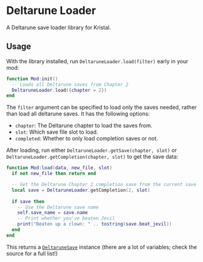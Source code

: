 # Deltarune Loader

A Deltarune save loader library for Kristal.

## Usage

With the library installed, run `DeltaruneLoader.load(filter)` early in your mod:

```lua
function Mod:init()
  -- Loads all Deltarune saves from Chapter 2
  DeltaruneLoader.load({chapter = 2})
end
```

The `filter` argument can be specified to load only the saves needed, rather than load all deltarune saves. It has the following options:
- `chapter`: The Deltarune chapter to load the saves from.
- `slot`: Which save file slot to load.
- `completed`: Whether to only load completion saves or not.

After loading, run either `DeltaruneLoader.getSave(chapter, slot)` or `DeltaruneLoader.getCompletion(chapter, slot)` to get the save data:

```lua
function Mod:load(data, new_file, slot)
  if not new_file then return end

  -- Get the Deltarune Chapter 2 completion save from the current save slot
  local save = DeltaruneLoader.getCompletion(2, slot)
  
  if save then
    -- Use the Deltarune save name
    self.save_name = save.name
    -- Print whether you've beaten Jevil
    print("Beaten up a clown: " .. tostring(save.beat_jevil))
  end
end
```

This returns a [`DeltaruneSave`](scripts/globals/DeltaruneSave.lua) instance (there are a lot of variables; check the source for a full list!)
